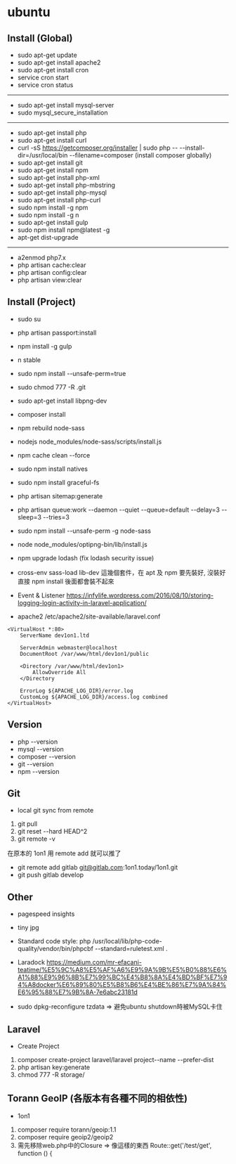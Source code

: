 # ubuntu

## Install (Global)
* sudo apt-get update
* sudo apt-get install apache2
* sudo apt-get install cron
* service cron start
* service cron status
---
* sudo apt-get install mysql-server
* sudo mysql_secure_installation
---
* sudo apt-get install php
* sudo apt-get install curl
* curl -sS https://getcomposer.org/installer | sudo php -- --install-dir=/usr/local/bin --filename=composer
  (install composer globally)
* sudo apt-get install git
* sudo apt-get install npm
* sudo apt-get install php-xml
* sudo apt-get install php-mbstring
* sudo apt-get install php-mysql
* sudo apt-get install php-curl
* sudo npm install -g npm
* sudo npm install -g n
* sudo apt-get install gulp
* sudo npm install npm@latest -g
* apt-get dist-upgrade
---
* a2enmod php7.x
* php artisan cache:clear
* php artisan config:clear
* php artisan view:clear

## Install (Project)
* sudo su
* php artisan passport:install
* npm install -g gulp
* n stable
* sudo npm install --unsafe-perm=true
* sudo chmod 777 -R .git
* sudo apt-get install libpng-dev
* composer install
* npm rebuild node-sass
* nodejs node_modules/node-sass/scripts/install.js
* npm cache clean --force
* sudo npm install natives
* sudo npm install graceful-fs
* php artisan sitemap:generate
* php artisan queue:work --daemon --quiet --queue=default --delay=3 --sleep=3 --tries=3
* sudo npm install --unsafe-perm -g node-sass
* node node_modules/optipng-bin/lib/install.js
* npm upgrade lodash (fix lodash security issue)
* cross-env sass-load lib-dev 這幾個套件，在 apt 及 npm 要先裝好, 沒裝好直接 npm install 後面都會裝不起來

* Event & Listener
https://infylife.wordpress.com/2016/08/10/storing-logging-login-activity-in-laravel-application/

* apache2
/etc/apache2/site-available/laravel.conf
```
<VirtualHost *:80>
    ServerName dev1on1.ltd
    
    ServerAdmin webmaster@localhost
    DocumentRoot /var/www/html/dev1on1/public
    
    <Directory /var/www/html/dev1on1>
        AllowOverride All
    </Directory
    
    ErrorLog ${APACHE_LOG_DIR}/error.log
    CustomLog ${APACHE_LOG_DIR}/access.log combined
</VirtualHost>
```

## Version
* php --version
* mysql --version
* composer --version
* git --version
* npm --version

## Git
* local git sync from remote
1. git pull
2. git reset --hard HEAD^2
3. git remote -v

在原本的 1on1 用 remote add 就可以推了
* git remote add gitlab git@gitlab.com:1on1.today/1on1.git
* git push gitlab develop


## Other
* pagespeed insights
* tiny jpg
* Standard code style: php /usr/local/lib/php-code-quality/vendor/bin/phpcbf --standard=ruletest.xml .
* Laradock
https://medium.com/mr-efacani-teatime/%E5%9C%A8%E5%AF%A6%E9%9A%9B%E5%B0%88%E6%A1%88%E9%96%8B%E7%99%BC%E4%B8%8A%E4%BD%BF%E7%94%A8docker%E6%89%80%E5%B8%B6%E4%BE%86%E7%9A%84%E6%95%88%E7%9B%8A-7e6abc23181d

* sudo dpkg-reconfigure tzdata => 避免ubuntu shutdown時被MySQL卡住

## Laravel
* Create Project
1. composer create-project laravel/laravel project--name --prefer-dist
2. php artisan key:generate
3. chmod 777 -R storage/

## Torann GeoIP (各版本有各種不同的相依性)
* 1on1
1. composer require torann/geoip:1.1
2. composer require geoip2/geoip2
3. 需先移除web.php中的Closure => 像這樣的東西 Route::get('/test/get', function () {
